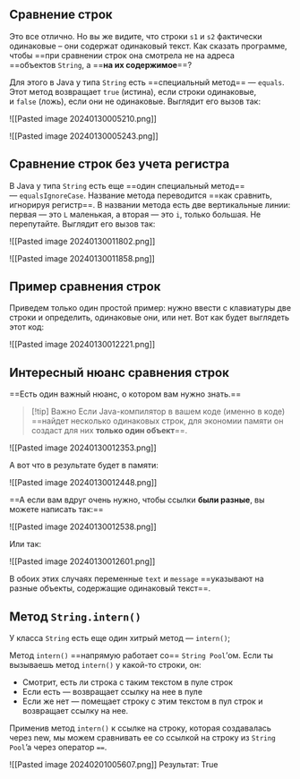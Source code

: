 ## Сравнение строк
Это все отлично. Но вы же видите, что строки `s1` и `s2` фактически одинаковые – они содержат одинаковый текст. Как сказать программе, чтобы ==при сравнении строк она смотрела не на адреса ==объектов `String`, а ==**на их содержимое**==?

Для этого в Java у типа `String` есть ==специальный метод== — `equals`. 
Этот метод возвращает `true` (истина), если строки одинаковые, и `false` (ложь), если они не одинаковые.
Выглядит его вызов так:

![[Pasted image 20240130005210.png]]

![[Pasted image 20240130005243.png]]

## Сравнение строк без учета регистра
В Java у типа `String` есть еще ==один специальный метод== — `equalsIgnoreCase`. Название метода переводится ==как сравнить, игнорируя регистр==. В названии метода есть две вертикальные линии: первая — это `L` маленькая, а вторая — это `i`, только большая. Не перепутайте.
Выглядит его вызов так:

![[Pasted image 20240130011802.png]]

![[Pasted image 20240130011858.png]]

## Пример сравнения строк
Приведем только один простой пример: нужно ввести с клавиатуры две строки и определить, одинаковые они, или нет. Вот как будет выглядеть этот код:

![[Pasted image 20240130012221.png]]

## Интересный нюанс сравнения строк
==Есть один важный нюанс, о котором вам нужно знать.==

> [!tip] Важно
>  Если Java-компилятор в вашем коде (именно в коде) ==найдет несколько одинаковых строк, для экономии памяти он создаст для них **только один объект**==.

![[Pasted image 20240130012353.png]]

А вот что в результате будет в памяти:

![[Pasted image 20240130012448.png]]

==А если вам вдруг очень нужно, чтобы ссылки **были разные**, вы можете написать так:==

![[Pasted image 20240130012538.png]]

Или так:

![[Pasted image 20240130012601.png]]

В обоих этих случаях переменные `text` и `message` ==указывают на разные объекты, содержащие одинаковый текст==.

## Метод `String.intern()`
У класса `String` есть еще один хитрый метод — `intern()`;

Метод `intern()` ==напрямую работает со== `String Pool`’ом. Если ты вызываешь метод `intern()` у какой-то строки, он:

- Смотрит, есть ли строка с таким текстом в пуле строк
- Если есть — возвращает ссылку на нее в пуле
- Если же нет — помещает строку с этим текстом в пул строк и возвращает ссылку на нее.

Применив метод `intern()` к ссылке на строку, которая создавалась через new, мы можем сравнивать ее со ссылкой на строку из `String Pool`’a через оператор ` == `.

![[Pasted image 20240201005607.png]]
Результат: True

